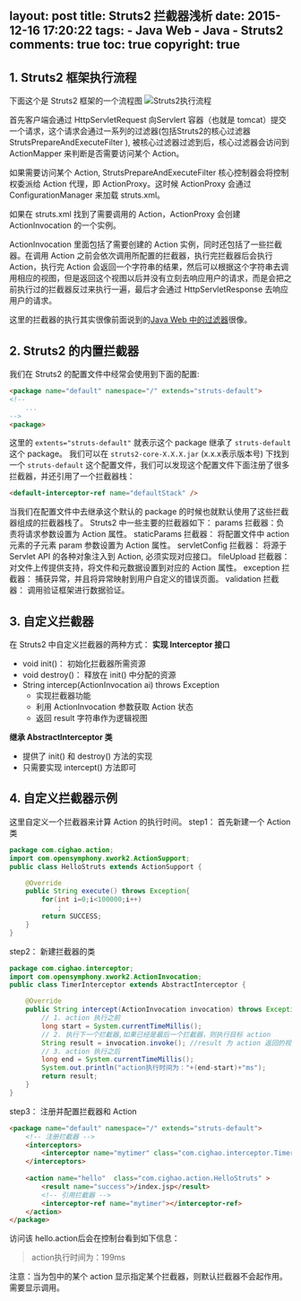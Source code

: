 layout: post
title: Struts2 拦截器浅析
date: 2015-12-16 17:20:22
tags: 
	- Java Web
	- Java
	- Struts2
comments: true
toc: true
copyright: true
---
## 1. Struts2 框架执行流程 ##
下面这个是 Struts2 框架的一个流程图
![Struts2执行流程](/img/articles/struts2.png)

<!--more-->

首先客户端会通过 HttpServletRequest 向Servlert 容器（也就是 tomcat）提交一个请求，这个请求会通过一系列的过滤器(包括Struts2的核心过滤器 StrutsPrepareAndExecuteFilter ), 被核心过滤器过滤到后，核心过滤器会访问到 ActionMapper 来判断是否需要访问某个 Action。   

如果需要访问某个 Action, StrutsPrepareAndExecuteFilter 核心控制器会将控制权委派给 Action 代理，即 ActionProxy。这时候 ActionProxy 会通过 ConfigurationManager 来加载 struts.xml。   

如果在 struts.xml 找到了需要调用的 Action，ActionProxy 会创建 ActionInvocation 的一个实例。 
  
ActionInvocation 里面包括了需要创建的 Action 实例，同时还包括了一些拦截器。在调用 Action 之前会依次调用所配置的拦截器，执行完拦截器后会执行 Action，执行完 Action 会返回一个字符串的结果，然后可以根据这个字符串去调用相应的视图，但是返回这个视图以后并没有立刻去响应用户的请求，而是会把之前执行过的拦截器反过来执行一遍，最后才会通过 HttpServletResponse 去响应用户的请求。

这里的拦截器的执行其实很像前面说到的[Java Web 中的过滤器](../../../../2015/12/03/filter-of-javaweb/)很像。

## 2. Struts2 的内置拦截器 ##

我们在 Struts2 的配置文件中经常会使用到下面的配置:
```html
<package name="default" namespace="/" extends="struts-default">
<!--  
	...
-->
<package>
```    
这里的 ```extents="struts-default"``` 就表示这个 package 继承了 ```struts-default``` 这个 package。 我们可以在 ```struts2-core-X.X.X.jar``` (x.x.x表示版本号) 下找到一个  ```struts-default``` 这个配置文件，我们可以发现这个配置文件下面注册了很多拦截器，并还引用了一个拦截器栈：
```html
<default-interceptor-ref name="defaultStack" />
```    
当我们在配置文件中去继承这个默认的 package 的时候也就默认使用了这些拦截器组成的拦截器栈了。
Struts2 中一些主要的拦截器如下：
params 拦截器：负责将请求参数设置为 Action 属性。
staticParams 拦截器： 将配置文件中 action 元素的子元素 param 参数设置为 Action 属性。
servletConfig 拦截器： 将源于 Servlet API 的各种对象注入到 Action, 必须实现对应接口。
fileUpload 拦截器： 对文件上传提供支持，将文件和元数据设置到对应的 Action 属性。
exception 拦截器： 捕获异常，并且将异常映射到用户自定义的错误页面。
validation 拦截器： 调用验证框架进行数据验证。

## 3. 自定义拦截器 ##
在 Struts2 中自定义拦截器的两种方式：
**实现 Interceptor 接口**
- void init()： 初始化拦截器所需资源
- void destroy()： 释放在 init() 中分配的资源
- String intercep(ActionInvocation ai) throws Exception
	- 实现拦截器功能
	- 利用 ActionInvocation 参数获取 Action 状态
	- 返回 result 字符串作为逻辑视图

**继承 AbstractInterceptor 类**
- 提供了 init() 和 destroy() 方法的实现
- 只需要实现 intercept() 方法即可


## 4. 自定义拦截器示例 ##
这里自定义一个拦截器来计算 Action 的执行时间。
step1： 首先新建一个 Action 类
```java
package com.cighao.action;
import com.opensymphony.xwork2.ActionSupport;
public class HelloStruts extends ActionSupport {

	@Override
	public String execute() throws Exception{
		for(int i=0;i<100000;i++)	
			;	
		return SUCCESS;
	}
}
```    

step2： 新建拦截器的类
```java
package com.cighao.interceptor;
import com.opensymphony.xwork2.ActionInvocation;
public class TimerInterceptor extends AbstractInterceptor {

	@Override
	public String intercept(ActionInvocation invocation) throws Exception {
		// 1. action 执行之前
		long start = System.currentTimeMillis();
		// 2. 执行下一个拦截器,如果已经是最后一个拦截器，则执行目标 action
		String result = invocation.invoke(); //result 为 action 返回的视图
		// 3. action 执行之后
		long end = System.currentTimeMillis();
		System.out.println("action执行时间为："+(end-start)+"ms");
		return result;
	}
}
```   

step3： 注册并配置拦截器和 Action
```html
<package name="default" namespace="/" extends="struts-default">
	<!-- 注册拦截器 -->
	<interceptors>
		<interceptor name="mytimer" class="com.cighao.interceptor.TimerInterceptor"></interceptor>
	</interceptors>
            
	<action name="hello"  class="com.cighao.action.HelloStruts" >
		<result name="success">/index.jsp</result>
		<!-- 引用拦截器 -->
		<interceptor-ref name="mytimer"></interceptor-ref>
	</action>               
</package>
```    

访问该 hello.action后会在控制台看到如下信息：
> action执行时间为：199ms

注意：当为包中的某个 action 显示指定某个拦截器，则默认拦截器不会起作用。需要显示调用。